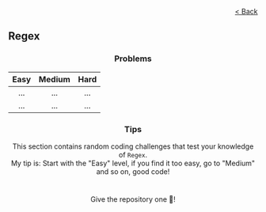 <p align="right">
  <a href="../../README.md">< Back</a>
</p>

<h2>Regex</h2>

<h3 align="center">Problems</h3>

<div align="center">

| Easy 	| Medium 	| Hard 	|
|:---:	|:---:	|:---:	|
| ...	| ... | ... |
| ... | ... | ... |

</div>

<h3 align="center">Tips</h3>

<p align="center">This section contains random coding challenges that test your knowledge of <code>Regex</code>.<br> My tip is: Start with the "Easy" level, if you find it too easy, go to "Medium" and so on, good code!</p>

#

<p align="center">Give the repository one 🌟!<p>

